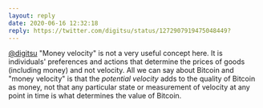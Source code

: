 ```yaml
---
layout: reply
date: 2020-06-16 12:32:18
reply: https://twitter.com/digitsu/status/1272907919475048449?
---
```


[@digitsu](https://twitter.com/digitsu) "Money velocity" is not a very useful concept here. It is individuals' preferences and actions that determine the prices of goods (including money) and not velocity. All we can say about Bitcoin and "money velocity" is that the *potential velocity* adds to the quality of Bitcoin as money, not that any particular state or measurement of velocity at any point in time is what determines the value of Bitcoin.
